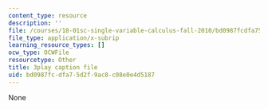 ```yaml
---
content_type: resource
description: ''
file: /courses/18-01sc-single-variable-calculus-fall-2010/bd0987fcdfa75d2f9ac8c08e0e4d5187_--lPz7VFnKI.vtt
file_type: application/x-subrip
learning_resource_types: []
ocw_type: OCWFile
resourcetype: Other
title: 3play caption file
uid: bd0987fc-dfa7-5d2f-9ac8-c08e0e4d5187
---
```

None

